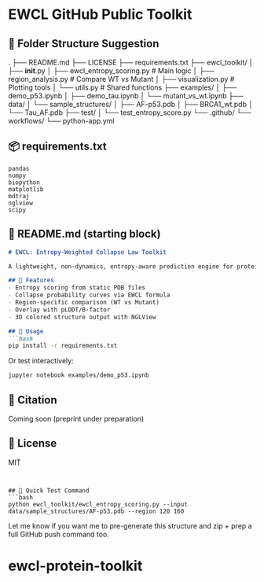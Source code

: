 # EWCL GitHub Public Toolkit

## 📁 Folder Structure Suggestion
.
├── README.md
├── LICENSE
├── requirements.txt
├── ewcl_toolkit/
│   ├── __init__.py
│   ├── ewcl_entropy_scoring.py  # Main logic
│   ├── region_analysis.py       # Compare WT vs Mutant
│   ├── visualization.py         # Plotting tools
│   └── utils.py                 # Shared functions
├── examples/
│   ├── demo_p53.ipynb
│   ├── demo_tau.ipynb
│   └── mutant_vs_wt.ipynb
├── data/
│   └── sample_structures/
│       ├── AF-p53.pdb
│       ├── BRCA1_wt.pdb
│       └── Tau_AF.pdb
├── test/
│   └── test_entropy_score.py
└── .github/
    └── workflows/
        └── python-app.yml


## 📦 requirements.txt
```
pandas
numpy
biopython
matplotlib
mdtraj
nglview
scipy
```


## 📝 README.md (starting block)
```markdown
# EWCL: Entropy-Weighted Collapse Law Toolkit

A lightweight, non-dynamics, entropy-aware prediction engine for protein stability analysis and collapse scoring — validated against pLDDT, B-factor, and RMSD. Built for use in protein folding studies, drug discovery, and mutation impact research.

## 🔬 Features
- Entropy scoring from static PDB files
- Collapse probability curves via EWCL formula
- Region-specific comparison (WT vs Mutant)
- Overlay with pLDDT/B-factor
- 3D colored structure output with NGLView

## 🧪 Usage
```bash
pip install -r requirements.txt
```
Or test interactively:
```bash
jupyter notebook examples/demo_p53.ipynb
```

## 🧠 Citation
Coming soon (preprint under preparation)

## 🔗 License
MIT
```


## 🧪 Quick Test Command
```bash
python ewcl_toolkit/ewcl_entropy_scoring.py --input data/sample_structures/AF-p53.pdb --region 120 160
```

Let me know if you want me to pre-generate this structure and zip + prep a full GitHub push command too.
# ewcl-protein-toolkit
